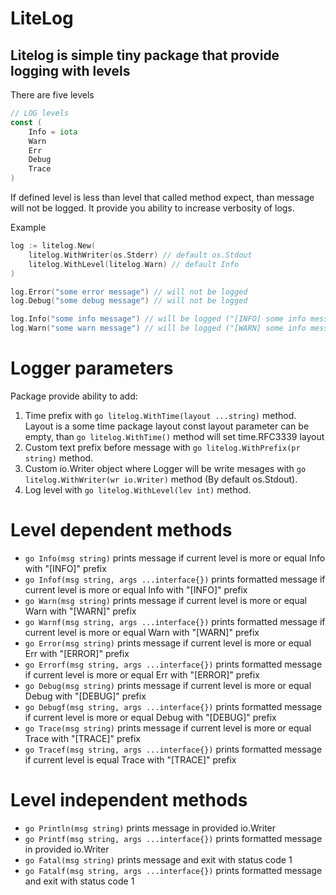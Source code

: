 # LiteLog

## Litelog is simple tiny package that provide logging with levels
There are five levels 
```go
// LOG levels
const (
	Info = iota
	Warn
	Err
	Debug
	Trace
)
```
If defined level is less than level that called method expect, than message will not be logged.
It provide you ability to increase verbosity of logs.

Example

```go
log := litelog.New(
    litelog.WithWriter(os.Stderr) // default os.Stdout
    litelog.WithLevel(litelog.Warn) // default Info
)

log.Error("some error message") // will not be logged
log.Debug("some debug message") // will not be logged

log.Info("some info message") // will be logged ("[INFO] some info message")
log.Warn("some warn message") // will be logged ("[WARN] some info message")
```
# Logger parameters
Package provide ability to add: 
1. Time prefix with ```go litelog.WithTime(layout ...string)``` method. Layout is a some time package layout const
layout parameter can be empty, than ```go litelog.WithTime()``` method will set time.RFC3339 layout
2. Custom text prefix before message with ```go litelog.WithPrefix(pr string)``` method.
3. Custom io.Writer object where Logger will be write mesages with ```go litelog.WithWriter(wr io.Writer)``` method (By default os.Stdout).
4. Log level with ```go litelog.WithLevel(lev int)``` method.

# Level dependent methods
* ```go Info(msg string)``` prints message if current level is more or equal Info with "[INFO]" prefix
* ```go Infof(msg string, args ...interface{})``` prints formatted message if current level is more or equal Info with "[INFO]" prefix
* ```go Warn(msg string)``` prints message if current level is more or equal Warn with "[WARN]" prefix
* ```go Warnf(msg string, args ...interface{})``` prints formatted message if current level is more or equal Warn with "[WARN]" prefix
* ```go Error(msg string)``` prints message if current level is more or equal Err with "[ERROR]" prefix
* ```go Errorf(msg string, args ...interface{})``` prints formatted message if current level is more or equal Err with "[ERROR]" prefix
* ```go Debug(msg string)``` prints message if current level is more or equal Debug with "[DEBUG]" prefix
* ```go Debugf(msg string, args ...interface{})``` prints formatted message if current level is more or equal Debug with "[DEBUG]" prefix
* ```go Trace(msg string)``` prints message if current level is more or equal Trace with "[TRACE]" prefix
* ```go Tracef(msg string, args ...interface{})``` prints formatted message if current level is equal Trace with "[TRACE]" prefix

# Level independent methods
* ```go Println(msg string)``` prints message in provided io.Writer
* ```go Printf(msg string, args ...interface{})``` prints formatted message in provided io.Writer
* ```go Fatal(msg string)``` prints message and exit with status code 1
* ```go Fatalf(msg string, args ...interface{})``` prints formatted message and exit with status code 1